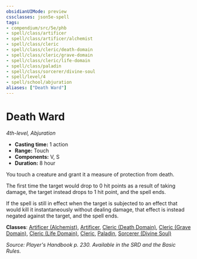 ```yaml
---
obsidianUIMode: preview
cssclasses: json5e-spell
tags:
- compendium/src/5e/phb
- spell/class/artificer
- spell/class/artificer/alchemist
- spell/class/cleric
- spell/class/cleric/death-domain
- spell/class/cleric/grave-domain
- spell/class/cleric/life-domain
- spell/class/paladin
- spell/class/sorcerer/divine-soul
- spell/level/4
- spell/school/abjuration
aliases: ["Death Ward"]
---
```

# Death Ward
*4th-level, Abjuration*  

- **Casting time:** 1 action
- **Range:** Touch
- **Components:** V, S
- **Duration:** 8 hour

You touch a creature and grant it a measure of protection from death.

The first time the target would drop to 0 hit points as a result of taking damage, the target instead drops to 1 hit point, and the spell ends.

If the spell is still in effect when the target is subjected to an effect that would kill it instantaneously without dealing damage, that effect is instead negated against the target, and the spell ends.

**Classes**: [Artificer (Alchemist)](/compendium/classes/artificer-alchemist-tce.md), [Artificer](/compendium/classes/artificer-tce.md), [Cleric (Death Domain)](/compendium/classes/cleric-death-domain.md), [Cleric (Grave Domain)](/compendium/classes/cleric-grave-domain-xge.md), [Cleric (Life Domain)](/compendium/classes/cleric-life-domain.md), [Cleric](/compendium/classes/cleric.md), [Paladin](/compendium/classes/paladin.md), [Sorcerer (Divine Soul)](/compendium/classes/sorcerer-divine-soul-xge.md)

*Source: Player's Handbook p. 230. Available in the SRD and the Basic Rules.*